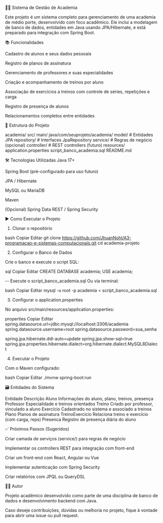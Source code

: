 🏋️‍♂️ Sistema de Gestão de Academia

Este projeto é um sistema completo para gerenciamento de uma academia de médio porte, desenvolvido com foco acadêmico. Ele inclui a modelagem de banco de dados, entidades em Java usando JPA/Hibernate, e está preparado para integração com Spring Boot.

📚 Funcionalidades

Cadastro de alunos e seus dados pessoais

Registro de planos de assinatura

Gerenciamento de professores e suas especialidades

Criação e acompanhamento de treinos por aluno

Associação de exercícios a treinos com controle de séries, repetições e carga

Registro de presença de alunos

Relacionamentos completos entre entidades

📁 Estrutura do Projeto

academia/
    src/
        main/
            java/com/seuprojeto/academia/
                model/           # Entidades JPA
                repository/      # Interfaces JpaRepository
                service/         # Regras de negócio (opcional)
                controller/      # REST controllers (futuro)
            resources/
                application.properties
    script_banco_academia.sql
    README.md

🛠️ Tecnologias Utilizadas
Java 17+

Spring Boot (pré-configurado para uso futuro)

JPA / Hibernate

MySQL ou MariaDB

Maven

(Opcional) Spring Data REST / Spring Security

▶️ Como Executar o Projeto

1. Clonar o repositório

bash
Copiar
Editar
git clone https://github.com/JhuanNohl/A3-programacao-e-sistemas-computacionais.git
cd academia-projeto

2. Configurar o Banco de Dados

Crie o banco e execute o script SQL:

sql
Copiar
Editar
CREATE DATABASE academia;
USE academia;

-- Execute o script_banco_academia.sql
Ou via terminal:

bash
Copiar
Editar
mysql -u root -p academia < script_banco_academia.sql

3. Configurar o application.properties

No arquivo src/main/resources/application.properties:

properties
Copiar
Editar
spring.datasource.url=jdbc:mysql://localhost:3306/academia
spring.datasource.username=root
spring.datasource.password=sua_senha

spring.jpa.hibernate.ddl-auto=update
spring.jpa.show-sql=true
spring.jpa.properties.hibernate.dialect=org.hibernate.dialect.MySQL8Dialect

4. Executar o Projeto

Com o Maven configurado:

bash
Copiar
Editar
./mvnw spring-boot:run

🗃️ Entidades do Sistema

Entidade	Descrição
Aluno	Informações do aluno, plano, treinos, presença
Professor	Especialidade e treinos orientados
Treino	Criado por professor, vinculado a aluno
Exercício	Cadastrado no sistema e associado a treinos
Plano	Planos de assinatura
TreinoExercicio	Relaciona treino e exercício (com carga, reps)
Presenca	Registro de presença diária do aluno

✅ Próximos Passos (Sugeridos)

Criar camada de serviços (service/) para regras de negócio

Implementar os controllers REST para integração com front-end

Criar um front-end com React, Angular ou Vue

Implementar autenticação com Spring Security

Criar relatórios com JPQL ou QueryDSL

🧑‍💻 Autor

Projeto acadêmico desenvolvido como parte de uma disciplina de banco de dados e desenvolvimento backend com Java.

Caso deseje contribuições, dúvidas ou melhoria no projeto, fique à vontade para abrir uma issue ou pull request.
